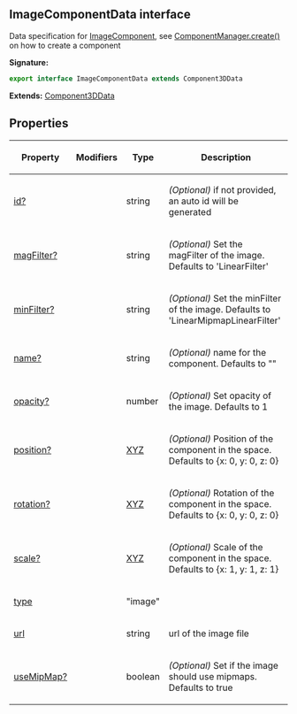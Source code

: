 
## ImageComponentData interface

Data specification for [ImageComponent](/reference/imagecomponent.md)<!-- -->, see [ComponentManager.create()](/reference/componentmanager/create.md) on how to create a component

**Signature:**

```typescript
export interface ImageComponentData extends Component3DData 
```
**Extends:** [Component3DData](/reference/component3ddata.md)

## Properties

<table><thead><tr><th>

Property


</th><th>

Modifiers


</th><th>

Type


</th><th>

Description


</th></tr></thead>
<tbody><tr><td>

[id?](/reference/imagecomponentdata/id.md)


</td><td>


</td><td>

string


</td><td>

_(Optional)_ if not provided, an auto id will be generated


</td></tr>
<tr><td>

[magFilter?](/reference/imagecomponentdata/magfilter.md)


</td><td>


</td><td>

string


</td><td>

_(Optional)_ Set the magFilter of the image. Defaults to 'LinearFilter'


</td></tr>
<tr><td>

[minFilter?](/reference/imagecomponentdata/minfilter.md)


</td><td>


</td><td>

string


</td><td>

_(Optional)_ Set the minFilter of the image. Defaults to 'LinearMipmapLinearFilter'


</td></tr>
<tr><td>

[name?](/reference/imagecomponentdata/name.md)


</td><td>


</td><td>

string


</td><td>

_(Optional)_ name for the component. Defaults to ""


</td></tr>
<tr><td>

[opacity?](/reference/imagecomponentdata/opacity.md)


</td><td>


</td><td>

number


</td><td>

_(Optional)_ Set opacity of the image. Defaults to 1


</td></tr>
<tr><td>

[position?](/reference/imagecomponentdata/position.md)


</td><td>


</td><td>

[XYZ](/reference/xyz.md)


</td><td>

_(Optional)_ Position of the component in the space. Defaults to {<!-- -->x: 0, y: 0, z: 0<!-- -->}


</td></tr>
<tr><td>

[rotation?](/reference/imagecomponentdata/rotation.md)


</td><td>


</td><td>

[XYZ](/reference/xyz.md)


</td><td>

_(Optional)_ Rotation of the component in the space. Defaults to {<!-- -->x: 0, y: 0, z: 0<!-- -->}


</td></tr>
<tr><td>

[scale?](/reference/imagecomponentdata/scale.md)


</td><td>


</td><td>

[XYZ](/reference/xyz.md)


</td><td>

_(Optional)_ Scale of the component in the space. Defaults to {<!-- -->x: 1, y: 1, z: 1<!-- -->}


</td></tr>
<tr><td>

[type](/reference/imagecomponentdata/type.md)


</td><td>


</td><td>

"image"


</td><td>


</td></tr>
<tr><td>

[url](/reference/imagecomponentdata/url.md)


</td><td>


</td><td>

string


</td><td>

url of the image file


</td></tr>
<tr><td>

[useMipMap?](/reference/imagecomponentdata/usemipmap.md)


</td><td>


</td><td>

boolean


</td><td>

_(Optional)_ Set if the image should use mipmaps. Defaults to true


</td></tr>
</tbody></table>
